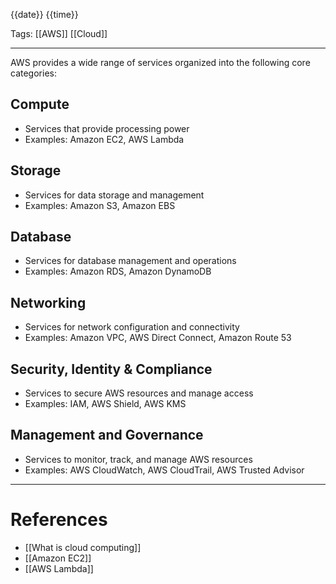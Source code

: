 {{date}} {{time}}

Tags: [[AWS]] [[Cloud]]

---

AWS provides a wide range of services organized into the following core categories:

## Compute

- Services that provide processing power
- Examples: Amazon EC2, AWS Lambda

## Storage

- Services for data storage and management
- Examples: Amazon S3, Amazon EBS

## Database

- Services for database management and operations
- Examples: Amazon RDS, Amazon DynamoDB

## Networking

- Services for network configuration and connectivity
- Examples: Amazon VPC, AWS Direct Connect, Amazon Route 53

## Security, Identity & Compliance

- Services to secure AWS resources and manage access
- Examples: IAM, AWS Shield, AWS KMS

## Management and Governance

- Services to monitor, track, and manage AWS resources
- Examples: AWS CloudWatch, AWS CloudTrail, AWS Trusted Advisor

---

# References

- [[What is cloud computing]]
- [[Amazon EC2]]
- [[AWS Lambda]]
